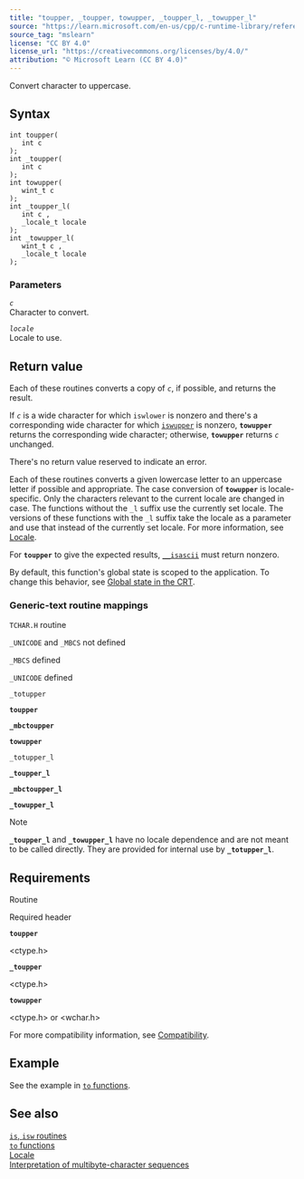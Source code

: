```yaml
---
title: "toupper, _toupper, towupper, _toupper_l, _towupper_l"
source: "https://learn.microsoft.com/en-us/cpp/c-runtime-library/reference/toupper-toupper-towupper-toupper-l-towupper-l?view=msvc-170"
source_tag: "mslearn"
license: "CC BY 4.0"
license_url: "https://creativecommons.org/licenses/by/4.0/"
attribution: "© Microsoft Learn (CC BY 4.0)"
---
```

Convert character to uppercase.

## Syntax

```
int toupper(
   int c
);
int _toupper(
   int c
);
int towupper(
   wint_t c
);
int _toupper_l(
   int c ,
   _locale_t locale
);
int _towupper_l(
   wint_t c ,
   _locale_t locale
);
```

### Parameters

_`c`_  
Character to convert.

_`locale`_  
Locale to use.

## Return value

Each of these routines converts a copy of _`c`_, if possible, and returns the result.

If _`c`_ is a wide character for which `iswlower` is nonzero and there's a corresponding wide character for which [`iswupper`](https://learn.microsoft.com/en-us/cpp/c-runtime-library/reference/isupper-isupper-l-iswupper-iswupper-l?view=msvc-170) is nonzero, **`towupper`** returns the corresponding wide character; otherwise, **`towupper`** returns _`c`_ unchanged.

There's no return value reserved to indicate an error.

Each of these routines converts a given lowercase letter to an uppercase letter if possible and appropriate. The case conversion of **`towupper`** is locale-specific. Only the characters relevant to the current locale are changed in case. The functions without the `_l` suffix use the currently set locale. The versions of these functions with the `_l` suffix take the locale as a parameter and use that instead of the currently set locale. For more information, see [Locale](https://learn.microsoft.com/en-us/cpp/c-runtime-library/locale?view=msvc-170).

For **`toupper`** to give the expected results, [`__isascii`](https://learn.microsoft.com/en-us/cpp/c-runtime-library/reference/isascii-isascii-iswascii?view=msvc-170) must return nonzero.

By default, this function's global state is scoped to the application. To change this behavior, see [Global state in the CRT](https://learn.microsoft.com/en-us/cpp/c-runtime-library/global-state?view=msvc-170).

### Generic-text routine mappings

`TCHAR.H` routine

`_UNICODE` and `_MBCS` not defined

`_MBCS` defined

`_UNICODE` defined

`_totupper`

**`toupper`**

**`_mbctoupper`**

**`towupper`**

`_totupper_l`

**`_toupper_l`**

**`_mbctoupper_l`**

**`_towupper_l`**

Note

**`_toupper_l`** and **`_towupper_l`** have no locale dependence and are not meant to be called directly. They are provided for internal use by **`_totupper_l`**.

## Requirements

Routine

Required header

**`toupper`**

<ctype.h>

**`_toupper`**

<ctype.h>

**`towupper`**

<ctype.h> or <wchar.h>

For more compatibility information, see [Compatibility](https://learn.microsoft.com/en-us/cpp/c-runtime-library/compatibility?view=msvc-170).

## Example

See the example in [`to` functions](https://learn.microsoft.com/en-us/cpp/c-runtime-library/to-functions?view=msvc-170).

## See also

[`is`, `isw` routines](https://learn.microsoft.com/en-us/cpp/c-runtime-library/is-isw-routines?view=msvc-170)  
[`to` functions](https://learn.microsoft.com/en-us/cpp/c-runtime-library/to-functions?view=msvc-170)  
[Locale](https://learn.microsoft.com/en-us/cpp/c-runtime-library/locale?view=msvc-170)  
[Interpretation of multibyte-character sequences](https://learn.microsoft.com/en-us/cpp/c-runtime-library/interpretation-of-multibyte-character-sequences?view=msvc-170)
